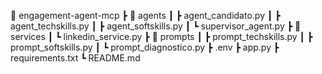 📂 engagement-agent-mcp
 ┣ 📂 agents
 ┃ ┣ agent_candidato.py
 ┃ ┣ agent_techskills.py
 ┃ ┣ agent_softskills.py
 ┃ ┗ supervisor_agent.py
 ┣ 📂 services
 ┃ ┗ linkedin_service.py
 ┣ 📂 prompts
 ┃ ┣ prompt_techskills.py
 ┃ ┣ prompt_softskills.py
 ┃ ┗ prompt_diagnostico.py
 ┣ .env
 ┣ app.py
 ┣ requirements.txt
 ┗ README.md